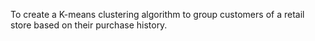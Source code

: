 To create a K-means clustering algorithm to group customers of a retail store based on their purchase history.
